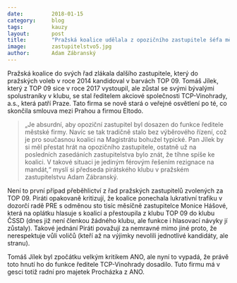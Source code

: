 ```yaml
---
date:         2018-01-15
category:     blog
tags:         kauzy
layout:       post
title:        "Pražská koalice udělala z opozičního zastupitele šéfa městské akciovky, měl by rezignovat." 
image:        zastupitelstvo5.jpg
author:       Adam Zábranský
---
```


Pražská koalice do svých řad zlákala dalšího zastupitele, který do pražských voleb v roce 2014 kandidoval v barvách TOP 09. Tomáš Jílek, který z TOP 09 sice v roce 2017 vystoupil, ale zůstal se svými bývalými spolustraníky v klubu, se stal ředitelem akciové společnosti TCP-Vinohrady, a.s., která patří Praze. Tato firma se nově stará o veřejné osvětlení po té, co skončila smlouva mezi Prahou a firmou Eltodo.

> „Je absurdní, aby opoziční zastupitel byl dosazen do funkce ředitele městské firmy. Navíc se tak tradičně stalo bez výběrového řízení, což je pro současnou koalici na Magistrátu bohužel typické. Pan Jílek by si měl přestat hrát na opozičního zastupitele, ostatně už na posledních zasedáních zastupitelstva bylo znát, že tíhne spíše ke koalici. V takové situaci je jediným férovým řešením rezignace na mandát,“ myslí si předseda pirátského klubu v pražském zastupitelstvu Adam Zábranský.

Není to první případ přeběhlictví z řad pražských zastupitelů zvolených za TOP 09. Piráti opakovaně kritizují, že koalice ponechala lukrativní trafiku v dozorčí radě PRE s odměnou sto tisíc měsíčně zastupitelce Monice Hášové, která na oplátku hlasuje s koalicí a přestoupila z klubu TOP 09 do klubu ČSSD (dnes již není členkou žádného klubu, ale funkce i hlasovací návyky jí zůstaly). Takové jednání Piráti považují za nemravné mimo jiné proto, že nerespektuje vůli voličů (kteří až na výjimky nevolili jednotlivé kandidáty, ale stranu).

Tomáš Jílek byl zpočátku velkým kritikem ANO, ale nyní to vypadá, že právě toto hnutí ho do funkce ředitele TCP-Vinohrady dosadilo. Tuto firmu má v gesci totiž radní pro majetek Procházka z ANO.
